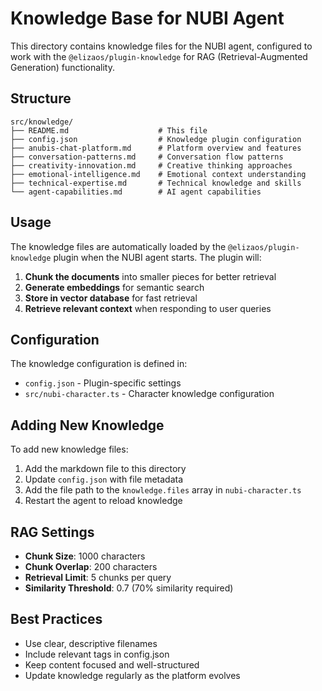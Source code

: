 # Knowledge Base for NUBI Agent

This directory contains knowledge files for the NUBI agent, configured to work with the `@elizaos/plugin-knowledge` for RAG (Retrieval-Augmented Generation) functionality.

## Structure

```
src/knowledge/
├── README.md                    # This file
├── config.json                  # Knowledge plugin configuration
├── anubis-chat-platform.md      # Platform overview and features
├── conversation-patterns.md     # Conversation flow patterns
├── creativity-innovation.md     # Creative thinking approaches
├── emotional-intelligence.md    # Emotional context understanding
├── technical-expertise.md       # Technical knowledge and skills
└── agent-capabilities.md        # AI agent capabilities
```

## Usage

The knowledge files are automatically loaded by the `@elizaos/plugin-knowledge` plugin when the NUBI agent starts. The plugin will:

1. **Chunk the documents** into smaller pieces for better retrieval
2. **Generate embeddings** for semantic search
3. **Store in vector database** for fast retrieval
4. **Retrieve relevant context** when responding to user queries

## Configuration

The knowledge configuration is defined in:
- `config.json` - Plugin-specific settings
- `src/nubi-character.ts` - Character knowledge configuration

## Adding New Knowledge

To add new knowledge files:

1. Add the markdown file to this directory
2. Update `config.json` with file metadata
3. Add the file path to the `knowledge.files` array in `nubi-character.ts`
4. Restart the agent to reload knowledge

## RAG Settings

- **Chunk Size**: 1000 characters
- **Chunk Overlap**: 200 characters  
- **Retrieval Limit**: 5 chunks per query
- **Similarity Threshold**: 0.7 (70% similarity required)

## Best Practices

- Use clear, descriptive filenames
- Include relevant tags in config.json
- Keep content focused and well-structured
- Update knowledge regularly as the platform evolves
